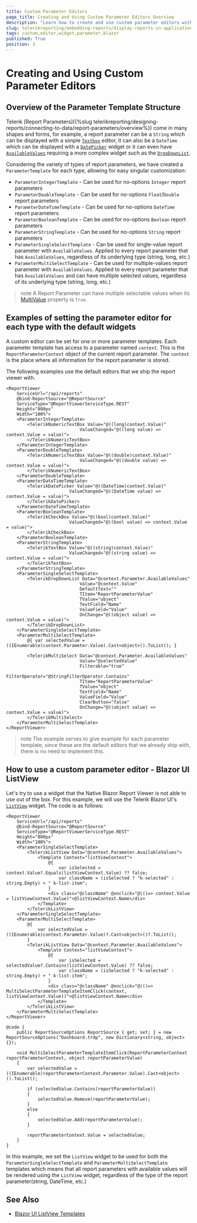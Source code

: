 ```yaml
---
title: Custom Parameter Editors
page_title: Creating and Using Custom Parameter Editors Overview
description: "Learn how to create and use custom parameter editors with the Native Blazor Report Viewer in Telerik Reporting."
slug: telerikreporting/embedding-reports/display-reports-in-applications/web-application/native-blazor-report-viewer/how-to-create-custom-parameter-editors
tags: custom,editor,widget,parameter,blazor
published: True
position: 3
---
```


# Creating and Using Custom Parameter Editors

## Overview of the Parameter Template Structure

Telerik [Report Parameters]({%slug telerikreporting/designing-reports/connecting-to-data/report-parameters/overview%}) come in many shapes and forms, for example, a report parameter can be a `String` which can be displayed with a simple [`Textbox`](https://demos.telerik.com/blazor-ui/textbox/overview) editor, it can also be a `DateTime` which can be displayed with a [`DatePicker`](https://demos.telerik.com/blazor-ui/datepicker/overview) widget or it can even have [`AvailableValues`](/reporting/api/Telerik.Reporting.ReportParameter#Telerik_Reporting_ReportParameter_AvailableValues) requiring a more complex widget such as the [`DropDownList`](https://demos.telerik.com/blazor-ui/dropdownlist/overview).

Considering the variety of types of report parameters, we have created a `ParameterTemplate` for each type, allowing for easy singular customization:

- `ParameterIntegerTemplate` - Can be used for no-options `Integer` report parameters
- `ParameterDoubleTemplate` - Can be used for no-options `Float`/`Double` report parameters
- `ParameterDateTimeTemplate` - Can be used for no-options `DateTime` report parameters
- `ParameterBooleanTemplate` - Can be used for no-options `Boolean` report parameters
- `ParameterStringTemplate` - Can be used for no-options `String` report parameters
- `ParameterSingleSelectTemplate` - Can be used for single-value report parameter with `AvailableValues`. Applied to every report parameter that has `AvailableValues`, regardless of its underlying type (string, long, etc.)
- `ParameterMultiSelectTemplate` - Can be used for multiple-values report parameter with `AvailableValues`. Applied to every report parameter that has `AvailableValues` and can have multiple selected values, regardless of its underlying type (string, long, etc.)

>note A Report Parameter can have multiple selectable values when its [MultiValue](/reporting/api/Telerik.Reporting.ReportParameter#Telerik_Reporting_ReportParameter_MultiValue) property is `True`.

## Examples of setting the parameter editor for each type with the default widgets

A custom editor can be set for one or more parameter templates. Each parameter template has access to a parameter named `context`. This is the `ReportParameterContext` object of the current report parameter. The `context` is the place where all information for the report parameter is stored. 

The following examples use the default editors that we ship the report viewer with.

````CSHTML
<ReportViewer
	ServiceUrl="/api/reports"
	@bind-ReportSource="@ReportSource"
	ServiceType="@ReportViewerServiceType.REST"
	Height="800px"
	Width="100%">
	<ParameterIntegerTemplate>
		<TelerikNumericTextBox Value="@((long)context.Value)"
							ValueChanged="@((long value) => context.Value = value)">
		</TelerikNumericTextBox>
	</ParameterIntegerTemplate>
	<ParameterDoubleTemplate>
		<TelerikNumericTextBox Value="@((double)context.Value)"
							ValueChanged="@((double value) => context.Value = value)">
		</TelerikNumericTextBox>
	</ParameterDoubleTemplate>
	<ParameterDateTimeTemplate>
		<TelerikDatePicker Value="@((DateTime)context.Value)"
						ValueChanged="@((DateTime value) => context.Value = value)">
		</TelerikDatePicker>
	</ParameterDateTimeTemplate>
	<ParameterBooleanTemplate>
		<TelerikCheckBox Value="@((bool)context.Value)"
						ValueChanged="@((bool value) => context.Value = value)">
		</TelerikCheckBox>
	</ParameterBooleanTemplate>
	<ParameterStringTemplate>
		<TelerikTextBox Value="@((string)context.Value)"
						ValueChanged="@((string value) => context.Value = value)">
		</TelerikTextBox>
	</ParameterStringTemplate>
	<ParameterSingleSelectTemplate>
		<TelerikDropDownList Data="@context.Parameter.AvailableValues"
							Value="@context.Value"
							DefaultText=""
							TItem="ReportParameterValue"
							TValue="object"
							TextField="Name"
							ValueField="Value"
							OnChange="@((object value) => context.Value = value)">
		</TelerikDropDownList>
	</ParameterSingleSelectTemplate>
	<ParameterMultiSelectTemplate>
		@{ var selectedValue = ((IEnumerable)context.Parameter.Value).Cast<object>().ToList(); }
	
		<TelerikMultiSelect Data="@context.Parameter.AvailableValues"
							Value="@selectedValue"
							Filterable="true"
							FilterOperator="@StringFilterOperator.Contains"
							TItem="ReportParameterValue"
							TValue="object"
							TextField="Name"
							ValueField="Value"
							ClearButton="false"
							OnChange="@((object value) => context.Value = value)">
		</TelerikMultiSelect>
	</ParameterMultiSelectTemplate>
</ReportViewer>
````

>note The example serves to give example for each parameter template, since these are the default editors that we already ship with, there is no need to implement this.

## How to use a custom parameter editor - Blazor UI ListView 

Let's try to use a widget that the Native Blazor Report Viewer is not able to use out of the box. For this example, we will use the Telerik Blazor UI's [`ListView`](https://demos.telerik.com/blazor-ui/listview/overview) widget. The code is as follows:

````CSHTML
<ReportViewer
	ServiceUrl="/api/reports"
	@bind-ReportSource="@ReportSource"
	ServiceType="@ReportViewerServiceType.REST"
	Height="800px"
	Width="100%">
	<ParameterSingleSelectTemplate>
		<TelerikListView Data="@context.Parameter.AvailableValues">
			<Template Context="listViewContext">
				@{
					var isSelected = context.Value?.Equals(listViewContext.Value) ?? false;
					var className = (isSelected ? "k-selected" : string.Empty) + " k-list-item";
				}
				<div class="@className" @onclick="@(()=> context.Value = listViewContext.Value)">@listViewContext.Name</div>
			</Template>
		</TelerikListView>
	</ParameterSingleSelectTemplate>
	<ParameterMultiSelectTemplate>
		@{
			var selectedValue = ((IEnumerable)context.Parameter.Value)?.Cast<object>()?.ToList();
		}
		<TelerikListView Data="@context.Parameter.AvailableValues">
			<Template Context="listViewContext">
				@{
					var isSelected = selectedValue?.Contains(listViewContext.Value) ?? false;
					var className = (isSelected ? "k-selected" : string.Empty) + " k-list-item";
				}
				<div class="@className" @onclick="@(()=> MultiSelectParameterTemplateItemClick(context, listViewContext.Value))">@listViewContext.Name</div>
			</Template>
		</TelerikListView>
	</ParameterMultiSelectTemplate>
</ReportViewer>

@code {
	public ReportSourceOptions ReportSource { get; set; } = new ReportSourceOptions("Dashboard.trdp", new Dictionary<string, object>{});

	void MultiSelectParameterTemplateItemClick(ReportParameterContext reportParameterContext, object reportParameterValue)
	{
		var selectedValue = ((IEnumerable)reportParameterContext.Parameter.Value).Cast<object>().ToList();

		if (selectedValue.Contains(reportParameterValue))
		{
			selectedValue.Remove(reportParameterValue);
		}
		else
		{
			selectedValue.Add(reportParameterValue);
		}

		reportParameterContext.Value = selectedValue;
	}
}
````

In this example, we set the `ListView` widget to be used for both the `ParameterSingleSelectTemplate` and `ParameterMultiSelectTemplate` templates which means that all report parameters with available values will be rendered using the `ListView` widget, regardless of the type of the report parameter(string, DateTime, etc.)

## See Also

* [Blazor UI ListView Templates](https://docs.telerik.com/blazor-ui/components/listview/templates)
